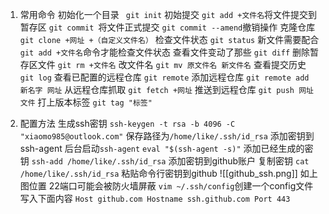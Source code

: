 1. 常用命令
	初始化一个目录
		` git init`
	初始提交
		`git add +文件名`将文件提交到暂存区
		`git commit `将文件正式提交
		`git commit --amend`撤销操作
	克隆仓库
		`git clone +网址 +（自定义文件名）`
	检查文件状态
			`git status`
			新文件需要配合`git add +文件名`命令才能检查文件状态
	查看文件变动了那些
			`git diff`
	删除暂存区文件
			`git rm +文件名`
	改文件名
			`git mv 原文件名 新文件名`
	查看提交历史
			`git log`
	查看已配置的远程仓库
	`git remote`
	添加远程仓库
		`git remote add 新名字 网址`
	从远程仓库抓取
		`git fetch +网址`
	推送到远程仓库
		`git push 网址 文件`
	打上版本标签
		`git tag "标签"`
		
		
1. 配置方法
	生成ssh密钥
		`ssh-keygen -t rsa -b 4096 -C "xiaomo985@outlook.com"`
		保存路径为`/home/like/.ssh/id_rsa`
	添加密钥到ssh-agent
		后台启动`ssh-agent`
		`eval "$(ssh-agent -s)"`
		添加已经生成的密钥
		`ssh-add /home/like/.ssh/id_rsa`
	添加密钥到github账户
		复制密钥
		`cat /home/like/.ssh/id_rsa`
		粘贴命令行密钥到github
		![[github_ssh.png]]
		如上图位置
	22端口可能会被防火墙屏蔽
		`vim ~/.ssh/config`创建一个config文件
		写入下面内容
		```Host github.com
			Hostname ssh.github.com
			Port 443```
		